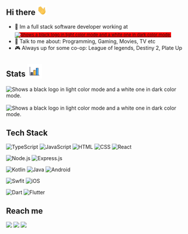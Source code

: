 ## Hi there  <img src="https://raw.githubusercontent.com/nkshah2/nkshah2/main/media/wave.gif" width="26px" height="26px" />

- :briefcase: Im a full stack software developer working at&nbsp; [<sub style="background-color: red"><picture>
      <source media="(prefers-color-scheme: dark)" srcset="https://raw.githubusercontent.com/supertokens/supertokens-logo/796112db2f60bbced7521f30d5b3cecc40069788/logo/ST_full_logo_dark_theme.svg">
      <source media="(prefers-color-scheme: light)" srcset="https://raw.githubusercontent.com/supertokens/supertokens-logo/796112db2f60bbced7521f30d5b3cecc40069788/logo/ST_icon_light_theme.svg">
      <img alt="Shows a black logo in light color mode and a white one in dark color mode." src="https://raw.githubusercontent.com/supertokens/supertokens-logo/796112db2f60bbced7521f30d5b3cecc40069788/logo/ST_icon_light_theme.svg" height="20px">
    </picture></sub>](https://supertokens.com)
- :speech_balloon: Talk to me about: Programming, Gaming, Movies, TV etc
- :video_game: Always up for some co-op: League of legends, Destiny 2, Plate Up

## Stats <sub><img src="https://raw.githubusercontent.com/nkshah2/nkshah2/main/media/graph.gif" width="40px" height="40px" /></sub>

<picture>
    <source media="(prefers-color-scheme: dark)" srcset="https://github-readme-stats.vercel.app/api?username=nkshah2&show_icons=true&theme=radical">
    <source media="(prefers-color-scheme: light)" srcset="https://github-readme-stats.vercel.app/api?username=nkshah2&show_icons=true&theme=default">
    <img alt="Shows a black logo in light color mode and a white one in dark color mode." src="https://github-readme-stats.vercel.app/api?username=nkshah2&show_icons=true&theme=radical">
</picture>
&nbsp;
<picture>
    <source media="(prefers-color-scheme: dark)" srcset="https://github-readme-stats.vercel.app/api/top-langs?username=nkshah2&show_icons=true&theme=radical&layout=compact">
    <source media="(prefers-color-scheme: light)" srcset="https://github-readme-stats.vercel.app/api/top-langs?username=nkshah2&show_icons=true&theme=default&layout=compact">
    <img alt="Shows a black logo in light color mode and a white one in dark color mode." src="https://github-readme-stats.vercel.app/api/top-langs?username=nkshah2&show_icons=true&theme=radical&layout=compact">
</picture>

## Tech Stack

<img alt="TypeScript" src="https://img.shields.io/badge/TypeScript-007ACC.svg?logo=typescript&logoColor=white"> <img alt="JavaScript" src="https://img.shields.io/badge/JavaScript-F7DF1E.svg?logo=javascript&logoColor=black"> <img alt="HTML" src="https://img.shields.io/badge/HTML-E34F26.svg?logo=html5&logoColor=white"> <img alt="CSS" src="https://img.shields.io/badge/CSS-1572B6.svg?logo=css3&logoColor=white"> <img alt="React" src="https://img.shields.io/badge/React-20232a.svg?logo=react&logoColor=%2361DAFB">

<img alt="Node.js" src="https://img.shields.io/badge/Node.js-43853D.svg?logo=node.js&logoColor=white"> <img alt="Express.js" src="https://img.shields.io/badge/Express.js-404d59.svg?logo=express&logoColor=white"> 

<img alt="Kotlin" src="https://img.shields.io/badge/Kotlin-0095D5.svg?logo=Kotlin&logoColor=white"> <img alt="Java" src="https://custom-icon-badges.herokuapp.com/badge/Java-007396.svg?logo=java&logoColor=white"> <img alt="Android" src="https://img.shields.io/badge/Android-3DDC84?logo=android&logoColor=white"> 

<img alt="Swfit" src="https://img.shields.io/badge/Swift-002?logo=swift&logoColor=white&color=f05037" /> <img alt="iOS" src="https://img.shields.io/badge/iOS-002?logo=apple&logoColor=white&color=black" /> 

<img alt="Dart" src="https://img.shields.io/badge/Dart-15A6C4.svg?logo=dart&logoColor=white"> <img alt="Flutter" src="https://img.shields.io/badge/Flutter-02569B.svg?logo=flutter&logoColor=white">

## Reach me

[<img src="https://upload.wikimedia.org/wikipedia/commons/8/83/Steam_icon_logo.svg" width="3.5%"/>](https://steamcommunity.com/profiles/76561198037437011/) [<img src="https://img.icons8.com/color/48/000000/twitter.png" width="3.5%"/>](https://twitter.com/NemiShah3) [<img src="https://img.icons8.com/color/48/000000/linkedin.png" width="3.5%"/>](https://www.linkedin.com/in/nemi-shah/)
